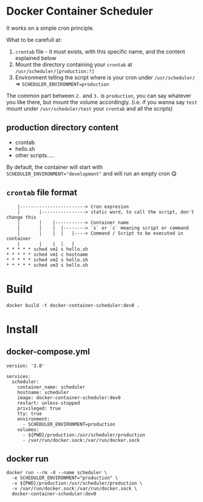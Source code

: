 # Docker Container Scheduler

It works on a simple cron principle.

What to be carefull at:
1. `crontab` file - it must exists, with this specific name, and the content explained below
2. Mount the directory containing your `crontab` at `/usr/scheduler/[production:?]`
3. Environment telling the script where is your cron under `/usr/scheduler/` => `SCHEDULER_ENVIRONMENT=production`

The common part between `2.` and `3.` is `production`, you can say whatever you like there, but mount the volume accordingly. (i.e. if you wanna say `test` mount under `/usr/scheduler/test` your `crontab` and all the scripts)

## production directory content

- crontab
- hello.sh
- other scripts.....


By default, the container will start with `SCHEDULER_ENVIRONMENT="development"` and will run an empty cron 😋

## `crontab` file format
```
    |------------------------> Cron expresion
    |       |----------------> static word, to call the script, don't change this
    |       |    |-----------> Container name
    |       |    |  |--------> `s` or `c` meaning script or command
    |       |    |  |   |----> Command / Script to be executed in container
    |       |    |  |   |
* * * * * sched vm1 s hello.sh
* * * * * sched vm1 c hostname
* * * * * sched vm2 s hello.sh
* * * * * sched vm3 s hello.sh
```


# Build

`docker build -t docker-container-scheduler:dev0 .`


# Install

## docker-compose.yml
```
version: '3.8'

services:
  scheduler:
    container_name: scheduler
    hostname: scheduler
    image: docker-container-scheduler:dev0
    restart: unless-stopped
    privileged: true
    tty: true
    environment:
      - SCHEDULER_ENVIRONMENT=production
    volumes:
      - ${PWD}/production:/usr/scheduler/production
      - /var/run/docker.sock:/var/run/docker.sock
```

## docker run

```
docker run --rm -d --name scheduler \
  -e SCHEDULER_ENVIRONMENT="production" \
  -v ${PWD}/production:/usr/scheduler/production \
  -v /var/run/docker.sock:/var/run/docker.sock \
  docker-container-scheduler:dev0
```
